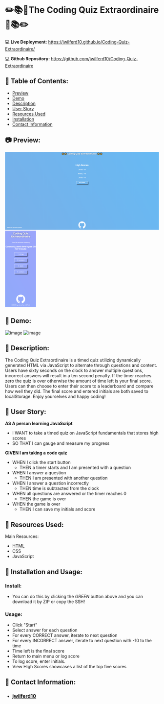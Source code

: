# :pencil2::books::book:The Coding Quiz Extraordinaire:book::books::pencil2:

:computer: **Live Deployment:** https://jwilferd10.github.io/Coding-Quiz-Extraordinaire/

:computer: **Github Repository:** https://github.com/jwilferd10/Coding-Quiz-Extraordinaire

## :open_file_folder: Table of Contents:
  - [Preview](#camera-preview)
  - [Demo](#movie_camera-demo)
  - [Description](#wave-description)
  - [User Story](#book-user-story)
  - [Resources Used](#floppy_disk-resources-used)
  - [Installation](#minidisc-installation-and-usage)
  - [Contact Information](#e-mail-contact-information)

## :camera: Preview:
<p float="left">
  <img src= "assets/img/CodingQuizDesktop.png") />
  <img src= "assets/img/CodingQuizMobile.png" width="20%") />
</p>

## :movie_camera: Demo:
![image](assets/img/demo.gif)
![image](assets/img/QuizMobile450.gif)

## :wave: Description: 
<p> 
The Coding Quiz Extraordinaire is a timed quiz utilizing dynamically generated HTML via JavaScript to alternate through questions and content. Users have sixty seconds on the clock to answer multiple questions, incorrect answers will result in a ten second penalty. If the timer reaches zero the quiz is over otherwise the amount of time left is your final score. Users can then choose to enter their score to a leaderboard and compare how well they did. The final score and entered initials are both saved to localStorage. Enjoy yourselves and happy coding!
</p>
  
## :book: User Story:
**AS A person learning JavaScript**
- I WANT to take a timed quiz on JavaScript fundamentals that stores high scores
- SO THAT I can gauge and measure my progress 

**GIVEN I am taking a code quiz**
- WHEN I click the start button
  - THEN a timer starts and I am presented with a question
- WHEN I answer a question
  - THEN I am presented with another question
- WHEN I answer a question incorrectly
  - THEN time is subtracted from the clock
- WHEN all questions are answered or the timer reaches 0
  - THEN the game is over
- WHEN the game is over
  - THEN I can save my initials and score

## :floppy_disk: Resources Used:
Main Resources:
- HTML
- CSS
- JavaScript

## :minidisc: Installation and Usage:
### Install:
- You can do this by clicking the *GREEN* button above and you can download it by ZIP or copy the SSH!
### Usage:
- Click "Start"
- Select answer for each question
- For every CORRECT answer, iterate to next question
- For every INCORRECT answer, iterate to next question with -10 to the time
- Time left is the final score
- Return to main menu or log score
- To log score, enter initials.
- View High Scores showcases a list of the top five scores 

## :e-mail: Contact Information:
- ### [jwilferd10](https://github.com/jwilferd10)
